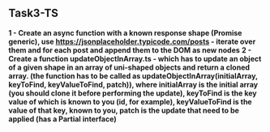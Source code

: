## Task3-TS
**1 - Create an async function with a known response shape (Promise generic), use https://jsonplaceholder.typicode.com/posts - iterate over them and for each post and append them to the DOM as new nodes**
**2 - Create a function updateObjectInArray.ts - which has to update an object of a given shape in an array of uni-shaped objects and return a cloned array. (the function has to be called as updateObjectInArray<ObjectShape>(initialArray, keyToFind, keyValueToFind, patch)), where initialArray is the initial array (you should clone it before performing the update), keyToFind is the key value of which is known to you (id, for example), keyValueToFind is the value of that key, known to you, patch is the update that need to be applied (has a Partial<ObjectShape> interface)**
